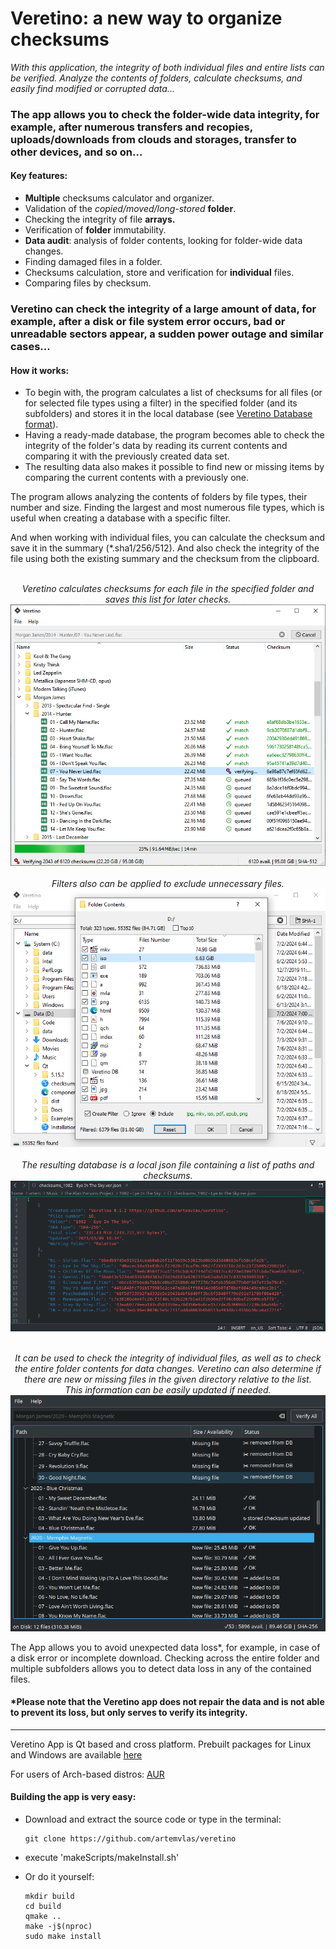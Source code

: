 # Veretino: a new way to organize checksums
_With this application, the integrity of both individual files and entire lists can be verified.
Analyze the contents of folders, calculate checksums, and easily find modified or corrupted data..._

### The app allows you to check the folder-wide data integrity, for example, after numerous transfers and recopies, uploads/downloads from clouds and storages, transfer to other devices, and so on...

#### Key features:
* **Multiple** checksums calculator and organizer.
* Validation of the _copied/moved/long-stored_ **folder**.
* Checking the integrity of file **arrays.**
* Verification of **folder** immutability.
* **Data audit**: analysis of folder contents, looking for folder-wide data changes.
* Finding damaged files in a folder.
* Checksums calculation, store and verification for **individual** files.
* Comparing files by checksum.

### Veretino can check the integrity of a large amount of data, for example, after a disk or file system error occurs, bad or unreadable sectors appear, a sudden power outage and similar cases...

#### How it works:
* To begin with, the program calculates a list of checksums for all files (or for selected file types using a filter) in the specified folder (and its subfolders) and stores it in the local database (see [Veretino Database format](https://github.com/artemvlas/veretino/wiki/Veretino-Database)).
* Having a ready-made database, the program becomes able to check the integrity of the folder's data by reading its current contents and comparing it with the previously created data set.
* The resulting data also makes it possible to find new or missing items by comparing the current contents with a previously one.

The program allows analyzing the contents of folders by file types, their number and size. Finding the largest and most numerous file types, which is useful when creating a database with a specific filter.

And when working with individual files, you can calculate the checksum and save it in the summary (*.sha1/256/512). And also check the integrity of the file using both the existing summary and the checksum from the clipboard.

<p align="center">
  <br><em>Veretino calculates checksums for each file in the specified folder and saves this list for later checks.</em>
  <br><img src="screenshots/veretino_mainview.png">
  <br>
  <br><em>Filters also can be applied to exclude unnecessary files.</em>
  <br><img src="screenshots/veretino_fc.png">
  <br>
  <br><em>The resulting database is a local json file containing a list of paths and checksums.</em>
  <br><img src="screenshots/jsondb_example.png">
</p>

<p align="center">
  <br><em>It can be used to check the integrity of individual files, as well as to check the entire folder contents for data changes. Veretino can also determine if there are new or missing files in the given directory relative to the list.
  <br>This information can be easily updated if needed.</em>
  <br><img src="screenshots/veretino_newlost.png">
</p>

The App allows you to avoid unexpected data loss*, for example, in case of a disk error or incomplete download. Checking across the entire folder and multiple subfolders allows you to detect data loss in any of the contained files.

#### *Please note that the Veretino app does not repair the data and is not able to prevent its loss, but only serves to verify its integrity.
---
Veretino App is Qt based and cross platform. Prebuilt packages for Linux and Windows are available [here](https://github.com/artemvlas/veretino/releases)

For users of Arch-based distros: [AUR](https://aur.archlinux.org/packages/veretino)

#### Building the app is very easy:
* Download and extract the source code or type in the terminal:

      git clone https://github.com/artemvlas/veretino
* execute 'makeScripts/makeInstall.sh'
* Or do it yourself:

      mkdir build
      cd build
      qmake ..
      make -j$(nproc)
      sudo make install
